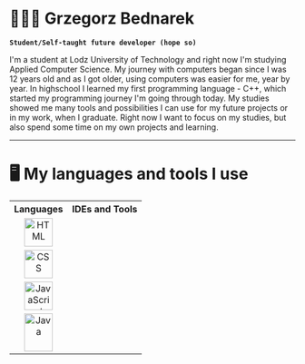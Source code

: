 # 👨🏻‍💻 Grzegorz Bednarek

**`Student/Self-taught future developer (hope so)`**

I'm a student at Lodz University of Technology and right now I'm studying Applied Computer Science. My journey with computers began since I was 12 years old and as I got older, using computers was easier for me, year by year. In highschool I learned my first programming language - C++, which started my programming journey I'm going through today. 
My studies showed me many tools and possibilities I can use for my future projects or in my work, when I graduate. Right now I want to focus on my studies, but also spend some time on my own projects and learning. 

---

# 🖥️ My languages and tools I use
<table>
  <tr>
    <th>Languages</th>
    <th>IDEs and Tools</th>
  </tr>
  <tr>
    <td align="center">
      <img alt="HTML" width="50" height="50" src="https://cdn.pixabay.com/photo/2017/08/05/11/16/logo-2582748_640.png" />
    </td>
  </tr>
  <tr>
    <td align="center">
      <img alt="CSS" width="50" height="50" src="https://cdn.pixabay.com/photo/2017/08/05/11/16/logo-2582747_1280.png" />
    </td>
  </tr>
  <tr>
    <td align="center">
      <img alt="JavaScript" width="50" height="50" src="https://upload.wikimedia.org/wikipedia/commons/6/6a/JavaScript-logo.png" />
    </td>
  </tr>
  <tr>
    <td align="center">
      <img alt="Java" width="50" height="67" src="https://seeklogo.com/images/J/java-logo-7F8B35BAB3-seeklogo.com.png" />
    </td>
	</tr>
</table>
